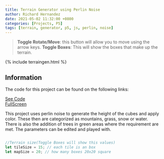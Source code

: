 ```yaml
---
title: Terrain Generator using Perlin Noise
author: Richard Hernandez
date: 2021-05-02 11:32:00 +0800 
categories: [Projects, P5]
tags: [terrain, generator, p5, js, perlin, noise]
---
```


> **Toggle Rotate/Move**: this button will allow you to move using the arrow keys.
> **Toggle Boxes**: This will show the boxes that make up the terrain.

{% include terraingen.html %}

## Information
The code for this project can be found on the following links:

[See Code](https://editor.p5js.org/RHG101997/sketches/6IdZG40H0)  
[FullScreen](https://editor.p5js.org/RHG101997/full/6IdZG40H0)  

This project uses perlin noise to generate the height of the cubes and apply color. These then are categorized as mountains, grass, snow or water. There is also the addition of trees in green areas where the requirement are met. The parameters can be edited and played with.

```javascript

//Terrain size(Toggle Boxes will show this values)
let tileSize = 15; // each tile is an box
let mapSize = 20; // how many boxes 20x20 square

```




